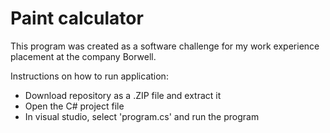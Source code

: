 # Paint calculator
This program was created as a software challenge for my work experience placement at the company Borwell.

Instructions on how to run application:
- Download repository as a .ZIP file and extract it
- Open the C# project file
- In visual studio, select 'program.cs' and run the program

